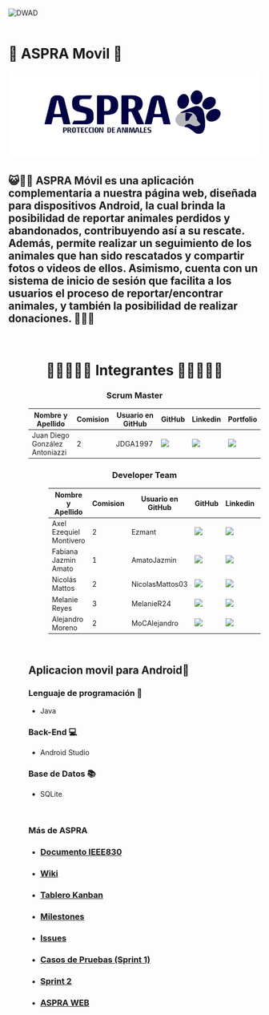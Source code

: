 

<br>

![DWAD](https://github.com/JDGA1997/ASPRA-Movil/assets/105946879/4bd8b57c-8cb3-4d67-92a8-bc83ac8733f4)
<br></br>

# 📱 ASPRA Movil 📱
![imagen](https://raw.githubusercontent.com/AS-PR-A/ASPRA-Web/main/Frontend/animalesCommerce/src/assets/img/ASPRA.png)



##  😺💝🐶 ASPRA Móvil es una aplicación complementaria a nuestra página web, diseñada para dispositivos Android, la cual brinda la posibilidad de reportar animales perdidos y abandonados, contribuyendo así a su rescate. Además, permite realizar un seguimiento de los animales que han sido rescatados y compartir fotos o videos de ellos. Asimismo, cuenta con un sistema de inicio de sesión que facilita a los usuarios el proceso de reportar/encontrar animales, y también la posibilidad de realizar donaciones. 🐶💝😺

<br>

<h1 align="center"> 
  👩‍💻👨🏼‍💻 Integrantes 👩‍💻👨🏼‍💻
</h1>
<h3 align="center">Scrum Master</h3>
    <dl>
      <dd>
        <table align="center">
          <thead>
            <tr>
              <th>Nombre y Apellido</th>
              <th>Comision</th>
              <th>Usuario en GitHub</th>
              <th>GitHub</th>
              <th>Linkedin</th>
              <th>Portfolio</th>
            </tr>
          </thead>
          <tbody>
            <tr>
              <td> Juan Diego González Antoniazzi </td>
              <td> 2 </td>
              <td> JDGA1997 </td>
              <td>
                <a href="https://github.com/JDGA1997">
                  <img src="https://img.shields.io/badge/github-%23121011.svg?&style=for-the-badge&logo=github&logoColor=white"/>
                </a>
              </td>
              <td>
                <a href="https://www.linkedin.com/in/jdga1997/">
                  <img src="https://img.shields.io/badge/linkedin-%230A66C2.svg?&style=for-the-badge&logo=linkedin&logoColor=white"/>
                </a>
              </td>
              <td>
                <a href="">
                  <img src="https://img.shields.io/badge/Portfolio-%23000000.svg?style=for-the-badge&logo=firefox&logoColor=#FF7139">
                </a>
              </td>
            </tr>
            <tr>
        </table>
      </dd>
    </dl>
  </dd>
  <dd>
<dl>
<dl>
    <h3 align="center">Developer Team</h3>
    <dl>
      <dd>
        <table align="center">
          <thead>
            <tr>
              <th>Nombre y Apellido</th>
              <th>Comision</th>
              <th>Usuario en GitHub</th>
              <th>GitHub</th>
              <th>Linkedin</th>
              <th>Portfolio</th>
            </tr>
          </thead>
          <tbody>
            <tr>
              <td> Axel Ezequiel Montivero </td>
              <td> 2 </td>
              <td> Ezmant </td>
              <td>
                <a href="https://github.com/Ezmant">
                  <img src="https://img.shields.io/badge/github-%23121011.svg?&style=for-the-badge&logo=github&logoColor=white"/>
                </a>
              </td>
              <td>
                <a href="https://www.linkedin.com/in/">
                  <img src="https://img.shields.io/badge/linkedin-%230A66C2.svg?&style=for-the-badge&logo=linkedin&logoColor=white"/>
                </a>
              </td>
              <td>
                <a href="">
                  <img src="https://img.shields.io/badge/Portfolio-%23000000.svg?style=for-the-badge&logo=firefox&logoColor=#FF7139">
                </a>
              </td>
            </tr>
            <tr>
              <td> Fabiana Jazmin Amato </td>
              <td> 1 </td>
              <td> AmatoJazmin </td>
              <td>
                <a href="https://github.com/AmatoJazmin">
                  <img src="https://img.shields.io/badge/github-%23121011.svg?&style=for-the-badge&logo=github&logoColor=white"/>
                </a>
              </td>
              <td>
                <a href="https://www.linkedin.com/in//">
                  <img src="https://img.shields.io/badge/linkedin-%230A66C2.svg?&style=for-the-badge&logo=linkedin&logoColor=white"/>
                </a>
              </td>
              <td>
                <a href="">
                  <img src="https://img.shields.io/badge/Portfolio-%23000000.svg?style=for-the-badge&logo=firefox&logoColor=#FF7139">
                </a>
              </td>
            </tr>
            <tr>
              <td> Nicolás Mattos </td>
              <td> 2 </td>
              <td> NicolasMattos03 </td>
              <td>
                <a href="https://github.com/NicolasMattos03">
                  <img src="https://img.shields.io/badge/github-%23121011.svg?&style=for-the-badge&logo=github&logoColor=white"/>
                </a>
              </td>
              <td>
                <a href="https://www.linkedin.com/in//">
                  <img src="https://img.shields.io/badge/linkedin-%230A66C2.svg?&style=for-the-badge&logo=linkedin&logoColor=white"/>
                </a>
              </td>
              <td>
                <a href="">
                  <img src="https://img.shields.io/badge/Portfolio-%23000000.svg?style=for-the-badge&logo=firefox&logoColor=#FF7139">
                </a>
              </td>
            </tr>
            <tr>
              <td> Melanie Reyes </td>
              <td> 3 </td>
              <td> MelanieR24 </td>
              <td>
                <a href="https://github.com/MelanieR24">
                  <img src="https://img.shields.io/badge/github-%23121011.svg?&style=for-the-badge&logo=github&logoColor=white"/>
                </a>
              </td>
              <td>
                <a href="https://www.linkedin.com/in//">
                  <img src="https://img.shields.io/badge/linkedin-%230A66C2.svg?&style=for-the-badge&logo=linkedin&logoColor=white"/>
                </a>
              </td>
              <td>
                <a href="">
                  <img src="https://img.shields.io/badge/Portfolio-%23000000.svg?style=for-the-badge&logo=firefox&logoColor=#FF7139">
                </a>
              </td>
            </tr>
            <tr>
              <td> Alejandro Moreno </td>
              <td> 2 </td>
              <td> MoCAlejandro </td>
              <td>
                <a href="https://github.com/MoCAlejandro">
                  <img src="https://img.shields.io/badge/github-%23121011.svg?&style=for-the-badge&logo=github&logoColor=white"/>
                </a>
              </td>
              <td>
                <a href="https://www.linkedin.com/in//">
                  <img src="https://img.shields.io/badge/linkedin-%230A66C2.svg?&style=for-the-badge&logo=linkedin&logoColor=white"/>
                </a>
              </td>
              <td>
                <a href="">
                  <img src="https://img.shields.io/badge/Portfolio-%23000000.svg?style=for-the-badge&logo=firefox&logoColor=#FF7139">
                </a>
              </td>
            </tr>
            <tr>
          </tbody>
        </table>
      </dd>
    </dl>
  </dd>
  <dd>


<br>

## Aplicacion movil para Android📱

### Lenguaje de programación 📒

- Java

### Back-End 💻

- Android Studio

### Base de Datos 📚

- SQLite

<br>

### Más de ASPRA

- ### [Documento IEEE830](https://docs.google.com/document/d/1i23TJdPODDo3MueUA5d99c0pG-Jg3S37/edit)

- ### [Wiki](https://github.com/JDGA1997/ASPRA-Movil/wiki)

- ### [Tablero Kanban](https://github.com/users/JDGA1997/projects/8)

- ### [Milestones](https://github.com/JDGA1997/ASPRA-Movil/milestones?state=closed)

- ### [Issues](https://github.com/JDGA1997/ASPRA-Movil/issues?q=is%3Aissue+is%3Aclosed)

- ### [Casos de Pruebas (Sprint 1)](https://docs.google.com/spreadsheets/d/1AUrAgLY13m-6oASn2H-t2ebHT0fogIdAVW-qHUgEhL4/edit#gid=0)

- ### [Sprint 2](https://github.com/JDGA1997/ASPRA-Movil/wiki/4.-Sprint-2-%F0%9F%93%8B)

- ### [ASPRA WEB](https://github.com/AS-PR-A/ASPRA-Web)
